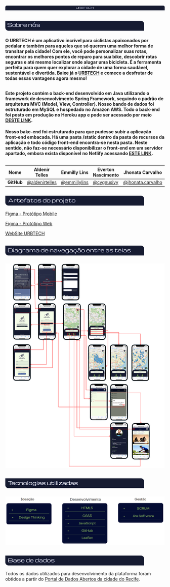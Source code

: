 
![Urbtech](./assets/img/readme/urbtechmd.png) 
##
![Sobre nós](./assets/img/readme/sobrenos.png)

#### O URBTECH é um aplicativo incrível para ciclistas apaixonados por pedalar e também para aqueles que só querem uma melhor forma de transitar pela cidade! Com ele,         você pode personalizar suas rotas, encontrar os melhores pontos de reparo para sua bike, descobrir rotas seguras e até mesmo localizar onde alugar uma bicicleta.         É a ferramenta perfeita para quem quer explorar a cidade de uma forma saudável, sustentável e divertida. Baixe já o [URBTECH](https://urbtech.netlify.app) e comece       a desfrutar de todas essas vantagens agora mesmo!
##
#### Este projeto contém o back-end desenvolvido em Java utilizando o framework de desenvolvimento Spring Framework, seguindo o padrão de arquitetura MVC (Model, View, Controller). Nosso bando de dados foi estruturado em MySQL e hospedado no Amazon AWS. Todo o back-end foi posto em produção no Heroku app e pode ser acessado por meio [DESTE LINK](https://urbtech-app.herokuapp.com/). 
#### Nosso bakc-end foi estruturado para que pudesse subir a aplicação front-end embacada. Há uma pasta /static dentro da pasta de recursos da aplicação e todo código front-end encontra-se nesta pasta. Neste sentido, não faz-se necessário disponibilizar o front-end em um servidor apartado, embora exista disponível no Netlify acessando [ESTE LINK](https://urbtech.netlify.app/).
##
|**Nome**|Aldenir Telles|Emmilly Lins|Everton Nascimento|Jhonata Carvalho|Pablo Souza|Pedro H. Sousa|Ronaldo Sabino|Victor Ferreira|
|---|---|---|---|---|---|---|---|---|
|**GitHub**|[@aldenirtelles](https://github.com/aldenirtelles)|[@emmillylins](https://github.com/emmillylins)|[@cygnusivy](https://github.com/cygnusivy)|[@jhonata.carvalho](https://github.com/SaveTheForest)|-|[@pedrohssouza](https://github.com/pedrohssouza)|[@ronaldosabino](https://github.com/ronaldosabino)|[@victorferreiral](https://github.com/victorferreiral)|
##
![Artefatos](./assets/img/readme/artefatos.png)

<a href="https://www.figma.com/file/9cTYQ1oBqvuStSaEPpmT79/URBTECH?node-id=20-2&t=cLoR578noDStaAkv-0" target="_blank" rel="noopener">Figma - Protótipo Mobile</a>

<a href="https://www.figma.com/file/9cTYQ1oBqvuStSaEPpmT79/URBTECH?node-id=923-66&t=cLoR578noDStaAkv-0" target="_blank" rel="noopener">Figma - Protótipo Web</a>

<a href="https://urbtech.netlify.app" target="_blank" rel="noopener">WebSite URBTECH</a>
##
![Diagrama](./assets/img/readme/diagrama.png)
###
![Fluxo de Tela](./assets/img/readme/dfluxo.png)
##
![Tecnologiasmd](./assets/img/readme/tecnologia.png)
###
![Tecnologias](./assets/img/readme/tecnologias.png)
##
![Base de dados](./assets/img/readme/basedados.png)

Todos os dados utilizados para desenvolvimento da plataforma foram obtidos a partir do [Portal de Dados Abertos da cidade do Recife](http://dados.recife.pe.gov.br/).
